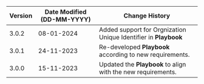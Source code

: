 | **Version** | **Date Modified (DD-MM-YYYY)** | **Change History**                                                        |
|-------------|--------------------------------|---------------------------------------------------------------------------|
| 3.0.2       | 08-01-2024                     | Added support for Orgnization Unique Identifier in **Playbook**           				   |
| 3.0.1       | 24-11-2023                     | Re-developed **Playbook** according to new requirements.  				   |
| 3.0.0       | 15-11-2023                     | Updated the **Playbook** to align with the new requirements.   		   |